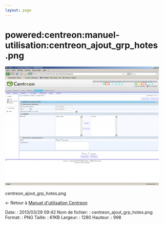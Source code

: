 ```yaml
---
layout: page
---
```


powered:centreon:manuel-utilisation:centreon\_ajout\_grp\_hotes.png
===================================================================

[![centreon\_ajout\_grp\_hotes.png](../../../../assets/media/powered/centreon/manuel-utilisation/centreon_ajout_grp_hotes.png@cache=&w=900&h=701 "centreon_ajout_grp_hotes.png")](../../../../assets/media/powered/centreon/manuel-utilisation/centreon_ajout_grp_hotes.png@cache= "Afficher le fichier original")

centreon\_ajout\_grp\_hotes.png

← Retour à [Manuel d'utilisation
Centreon](../../../../centreon/manuel-utilisation/start.html "centreon:manuel-utilisation:start")

Date:
:   2013/03/29 09:42
Nom de fichier:
:   centreon\_ajout\_grp\_hotes.png
Format:
:   PNG
Taille:
:   61KB
Largeur:
:   1280
Hauteur:
:   998

